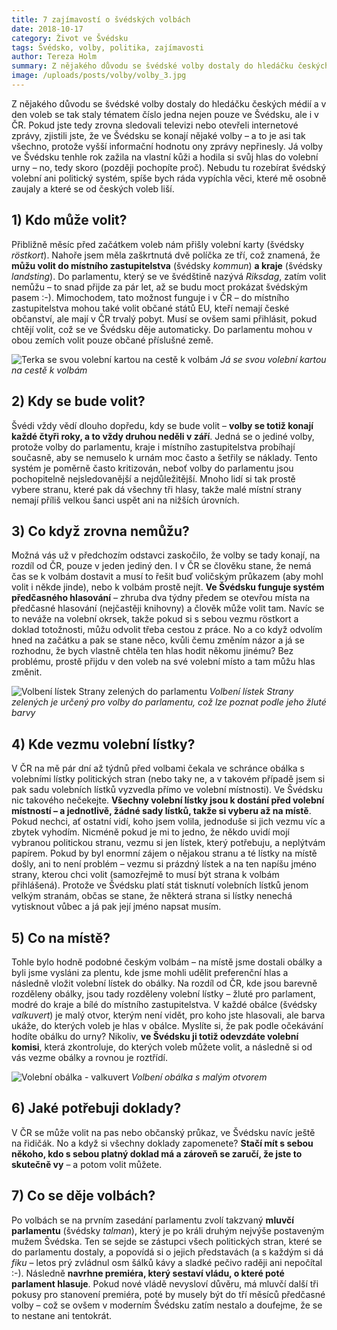 ```yaml
---
title: 7 zajímavostí o švédských volbách
date: 2018-10-17
category: Život ve Švédsku
tags: Švédsko, volby, politika, zajímavosti
author: Tereza Holm
summary: Z nějakého důvodu se švédské volby dostaly do hledáčku českých médií a v den voleb se tak staly tématem číslo jedna nejen pouze ve Švédsku, ale i v ČR. Pokud jste tedy zrovna sledovali televizi nebo otevřeli internetové zprávy, zjistili jste, že ve Švédsku se konají nějaké volby – a to je asi tak všechno, protože vyšší informační hodnotu ony zprávy nepřinesly. Já volby ve Švédsku tenhle rok zažila na vlastní kůži a hodila si svůj hlas do volební urny – no, tedy skoro (později pochopíte proč). Nebudu tu rozebírat švédský volební ani politický systém, spíše bych ráda vypíchla věci, které mě osobně zaujaly a které se od českých voleb liší.
image: /uploads/posts/volby/volby_3.jpg
---
```


Z nějakého důvodu se švédské volby dostaly do hledáčku českých médií a v den voleb se tak staly tématem číslo jedna nejen pouze ve Švédsku, ale i v ČR. Pokud jste tedy zrovna sledovali televizi nebo otevřeli internetové zprávy, zjistili jste, že ve Švédsku se konají nějaké volby – a to je asi tak všechno, protože vyšší informační hodnotu ony zprávy nepřinesly. Já volby ve Švédsku tenhle rok zažila na vlastní kůži a hodila si svůj hlas do volební urny – no, tedy skoro (později pochopíte proč). Nebudu tu rozebírat švédský volební ani politický systém, spíše bych ráda vypíchla věci, které mě osobně zaujaly a které se od českých voleb liší.

## 1) Kdo může volit?

Přibližně měsíc před začátkem voleb nám přišly volební karty (švédsky _röstkort_). Nahoře jsem měla zaškrtnutá dvě políčka ze tří, což znamená, že __můžu volit do místního zastupitelstva__ (švédsky _kommun_) __a kraje__ (švédsky _landsting_). Do parlamentu, který se ve švédštině nazývá _Riksdag_, zatím volit nemůžu – to snad přijde za pár let, až se budu moct prokázat švédským pasem :-). Mimochodem, tato možnost funguje i v ČR – do místního zastupitelstva mohou také volit občané států EU, kteří nemají české občanství, ale mají v ČR trvalý pobyt. Musí se ovšem sami přihlásit, pokud chtějí volit, což se ve Švédsku děje automaticky. Do parlamentu mohou v obou zemích volit pouze občané příslušné země.

![Terka se svou volební kartou na cestě k volbám](/uploads/posts/volby/volby_1.jpg)
*Já se svou volební kartou na cestě k volbám*

## 2) Kdy se bude volit?

Švédi vždy vědí dlouho dopředu, kdy se bude volit – __volby se totiž konají každé čtyři roky, a to vždy druhou neděli v září__. Jedná se o jediné volby, protože volby do parlamentu, kraje i místního zastupitelstva probíhají současně, aby se nemuselo k urnám moc často a šetřily se náklady. Tento systém je poměrně často kritizován, neboť volby do parlamentu jsou pochopitelně nejsledovanější a nejdůležitější. Mnoho lidí si tak prostě vybere stranu, které pak dá všechny tři hlasy, takže malé místní strany nemají příliš velkou šanci uspět ani na nižších úrovních.

## 3) Co když zrovna nemůžu?

Možná vás už v předchozím odstavci zaskočilo, že volby se tady konají, na rozdíl od ČR, pouze v jeden jediný den. I v ČR se člověku stane, že nemá čas se k volbám dostavit a musí to řešit buď voličským průkazem (aby mohl volit i někde jinde), nebo k volbám prostě nejít. __Ve Švédsku funguje systém předčasného hlasování__ – zhruba dva týdny předem se otevřou místa na předčasné hlasování (nejčastěji knihovny) a člověk může volit tam. Navíc se to neváže na volební okrsek, takže pokud si s sebou vezmu röstkort a doklad totožnosti, můžu odvolit třeba cestou z práce.  No a co když odvolím hned na začátku a pak se stane něco, kvůli čemu změním názor a já se rozhodnu, že bych vlastně chtěla ten hlas hodit někomu jinému? Bez problému, prostě přijdu v den voleb na své volební místo a tam můžu hlas změnit.

![Volbení lístek Strany zelených do parlamentu](/uploads/posts/volby/volby_2.jpg)
*Volbení lístek Strany zelených je určený pro volby do parlamentu, což lze poznat podle jeho žluté barvy*

## 4) Kde vezmu volební lístky?

V ČR na mě pár dní až týdnů před volbami čekala ve schránce obálka s volebními lístky politických stran (nebo taky ne, a v takovém případě jsem si pak sadu volebních lístků vyzvedla přímo ve volební místnosti). Ve Švédsku nic takového nečekejte. __Všechny volební lístky jsou k dostání před volební místností – a jednotlivě, žádné sady lístků, takže si vyberu až na místě__. Pokud nechci, ať ostatní vidí, koho jsem volila, jednoduše si jich vezmu víc a zbytek vyhodím. Nicméně pokud je mi to jedno, že někdo uvidí mojí vybranou politickou stranu, vezmu si jen lístek, který potřebuju, a neplýtvám papírem. Pokud by byl enormní zájem o nějakou stranu a té lístky na místě došly, ani to není problém – vezmu si prázdný lístek a na ten napíšu jméno strany, kterou chci volit (samozřejmě to musí být strana k volbám přihlášená). Protože ve Švédsku platí stát tisknutí volebních lístků jenom velkým stranám, občas se stane, že některá strana si lístky nenechá vytisknout vůbec a já pak její jméno napsat musím.

## 5) Co na místě?

Tohle bylo hodně podobné českým volbám – na místě jsme dostali obálky a byli jsme vysláni za plentu, kde jsme mohli udělit preferenční hlas a následně vložit volební lístek do obálky. Na rozdíl od ČR, kde jsou barevně rozděleny obálky, jsou tady rozděleny volební lístky – žluté pro parlament, modré do kraje a bílé do místního zastupitelstva. V každé obálce (švédsky _valkuvert_) je malý otvor, kterým není vidět, pro koho jste hlasovali, ale barva ukáže, do kterých voleb je hlas v obálce. Myslíte si, že pak podle očekávání hodíte obálku do urny? Nikoliv, __ve Švédsku ji totiž odevzdáte volební komisi__, která zkontroluje, do kterých voleb můžete volit, a následně si od vás vezme obálky a rovnou je roztřídí.

![Volební obálka - valkuvert](/uploads/posts/volby/volby_3.jpg)
*Volbení obálka s malým otvorem*

## 6) Jaké potřebuji doklady?

V ČR se může volit na pas nebo občanský průkaz, ve Švédsku navíc ještě na řidičák. No a když si všechny doklady zapomenete? __Stačí mít s sebou někoho, kdo s sebou platný doklad má a zároveň se zaručí, že jste to skutečně vy__ – a potom volit můžete. 

## 7) Co se děje volbách?

Po volbách se na prvním zasedání parlamentu zvolí takzvaný __mluvčí parlamentu__ (švédsky _talman_), který je po králi druhým nejvýše postaveným mužem Švédska. Ten se sejde se zástupci všech politických stran, které se do parlamentu dostaly, a popovídá si o jejich představách (a s každým si dá _fiku_ – letos prý zvládnul osm šálků kávy a sladké pečivo raději ani nepočítal :-). Následně __navrhne premiéra, který sestaví vládu, o které poté parlament hlasuje__. Pokud nové vládě nevysloví důvěru, má mluvčí další tři pokusy pro stanovení premiéra, poté by musely být do tří měsíců předčasné volby – což se ovšem v moderním Švédsku zatím nestalo a doufejme, že se to nestane ani tentokrát.

